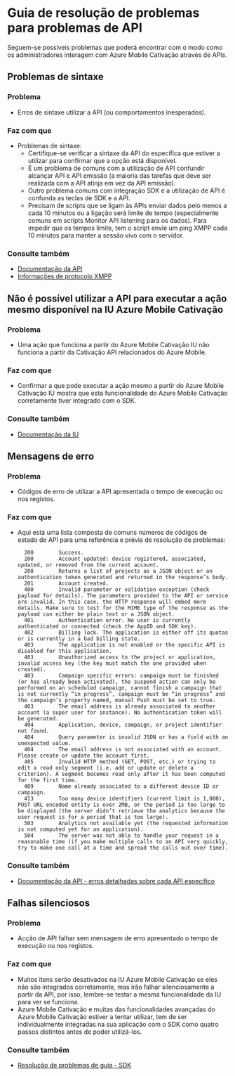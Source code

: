 <properties 
   pageTitle="Azure Cativação Mobile guia - APIs de resolução de problemas" 
   description="Guias para o Azure Cativação móvel - APIs de resolução de problemas" 
   services="mobile-engagement" 
   documentationCenter="" 
   authors="piyushjo" 
   manager="erikre" 
   editor=""/>

<tags
   ms.service="mobile-engagement"
   ms.devlang="na"
   ms.topic="article"
   ms.tgt_pltfrm="mobile-multiple"
   ms.workload="mobile" 
   ms.date="10/04/2016"
   ms.author="piyushjo"/>

# <a name="troubleshooting-guide-for-api-issues"></a>Guia de resolução de problemas para problemas de API

Seguem-se possíveis problemas que poderá encontrar com o modo como os administradores interagem com Azure Mobile Cativação através de APIs.

## <a name="syntax-issues"></a>Problemas de sintaxe

### <a name="issue"></a>Problema
- Erros de sintaxe utilizar a API (ou comportamentos inesperados).

### <a name="causes"></a>Faz com que

- Problemas de sintaxe:
    - Certifique-se verificar a sintaxe da API do específica que estiver a utilizar para confirmar que a opção está disponível.
    - É um problema de comuns com a utilização de API confundir alcançar API e API emissão (a maioria das tarefas que deve ser realizada com a API atinja em vez da API emissão). 
    - Outro problema comuns com integração SDK e a utilização de API é confunda as teclas de SDK e a API.
    - Precisam de scripts que se ligam às APIs enviar dados pelo menos a cada 10 minutos ou a ligação será limite de tempo (especialmente comuns em scripts Monitor API listening para os dados). Para impedir que os tempos limite, tem o script envie um ping XMPP cada 10 minutos para manter a sessão vivo com o servidor.

### <a name="see-also"></a>Consulte também
 
- [Documentação da API][Link 4]
- [Informações de protocolo XMPP]( http://xmpp.org/extensions/xep-0199.html)
 
## <a name="unable-to-use-the-api-to-perform-the-same-action-available-in-the-azure-mobile-engagement-ui"></a>Não é possível utilizar a API para executar a ação mesmo disponível na IU Azure Mobile Cativação

### <a name="issue"></a>Problema
- Uma ação que funciona a partir do Azure Mobile Cativação IU não funciona a partir da Cativação API relacionados do Azure Mobile.

### <a name="causes"></a>Faz com que

- Confirmar a que pode executar a ação mesmo a partir do Azure Mobile Cativação IU mostra que esta funcionalidade do Azure Mobile Cativação corretamente tiver integrado com o SDK.

### <a name="see-also"></a>Consulte também
 
- [Documentação da IU][Link 1]
 
## <a name="error-messages"></a>Mensagens de erro

### <a name="issue"></a>Problema
- Códigos de erro de utilizar a API apresentada o tempo de execução ou nos registos.

### <a name="causes"></a>Faz com que

- Aqui está uma lista composta de comuns números de códigos de estado de API para uma referência e prévia de resolução de problemas:

        200        Success.
        200        Account updated: device registered, associated, updated, or removed from the current account.
        200        Returns a list of projects as a JSON object or an authentication token generated and returned in the response’s body.
        201        Account created.
        400        Invalid parameter or validation exception (check payload for details). The parameters provided to the API or service are invalid. In this case, the HTTP response will embed more details. Make sure to test for the MIME type of the response as the payload can either be plain text or a JSON object.
        401        Authentication error. No user is currently authenticated or connected (check the AppID and SDK key).
        402        Billing lock. The application is either off its quotas or is currently in a bad billing state.
        403        The application is not enabled or the specific API is disabled for this application.
        403        Unauthorized access to the project or application, invalid access key (the key must match the one provided when created).
        403        Campaign specific errors: campaign must be finished (or has already been activated), the suspend action can only be performed on an scheduled campaign, cannot finish a campaign that is not currently “in progress”, campaign must be “in progress” and the campaign’s property named, manual Push must be set to true.
        403        The email address is already associated to another account (a super user for instance). No authentication token will be generated.
        404        Application, device, campaign, or project identifier not found.
        404        Query parameter is invalid JSON or has a field with an unexpected value.
        404        The email address is not associated with an account. Please create or update the account first.
        405        Invalid HTTP method (GET, POST, etc.) or trying to edit a read only segment (i.e. add or update or delete a criterion). A segment becomes read only after it has been computed for the first time.
        409        Name already associated to a different device ID or campaign.
        413        Too many device identifiers (current limit is 1,000), POST URL encoded entity is over 2MB, or the period is too large to be displayed (the server didn’t retrieve the analytics because the user request is for a period that is too large).
        503        Analytics not available yet (the requested information is not computed yet for an application).
        504        The server was not able to handle your request in a reasonable time (if you make multiple calls to an API very quickly, try to make one call at a time and spread the calls out over time).

### <a name="see-also"></a>Consulte também

- [Documentação da API - erros detalhadas sobre cada API específico][Link 4]
 
## <a name="silent-failures"></a>Falhas silenciosos

### <a name="issue"></a>Problema
- Acção de API falhar sem mensagem de erro apresentado o tempo de execução ou nos registos.

### <a name="causes"></a>Faz com que

- Muitos itens serão desativados na IU Azure Mobile Cativação se eles não são integrados corretamente, mas irão falhar silenciosamente a partir da API, por isso, lembre-se testar a mesma funcionalidade da IU para ver se funciona.
- Azure Mobile Cativação e muitas das funcionalidades avançadas do Azure Mobile Cativação estiver a tentar utilizar, tem de ser individualmente integradas na sua aplicação com o SDK como quatro passos distintos antes de poder utilizá-los.

### <a name="see-also"></a>Consulte também

- [Resolução de problemas de guia - SDK][Link 25]
 
<!--Link references-->
[Link 1]: mobile-engagement-user-interface-home.md
[Link 2]: mobile-engagement-troubleshooting-guide.md
[Link 3]: mobile-engagement-how-tos.md
[Link 4]: http://go.microsoft.com/fwlink/?LinkID=525553
[Link 5]: http://go.microsoft.com/fwlink/?LinkID=525554
[Link 6]: http://go.microsoft.com/fwlink/?LinkId=525555
[Link 7]: https://account.windowsazure.com/PreviewFeatures
[Link 8]: https://social.msdn.microsoft.com/Forums/azure/en-US/home?forum=azuremobileengagement
[Link 9]: http://azure.microsoft.com/en-us/services/mobile-engagement/
[Link 10]: http://azure.microsoft.com/en-us/documentation/services/mobile-engagement/
[Link 11]: http://azure.microsoft.com/en-us/pricing/details/mobile-engagement/
[Link 12]: mobile-engagement-user-interface-navigation.md
[Link 13]: mobile-engagement-user-interface-home.md
[Link 14]: mobile-engagement-user-interface-my-account.md
[Link 15]: mobile-engagement-user-interface-analytics.md
[Link 16]: mobile-engagement-user-interface-monitor.md
[Link 17]: mobile-engagement-user-interface-reach.md
[Link 18]: mobile-engagement-user-interface-segments.md
[Link 19]: mobile-engagement-user-interface-dashboard.md
[Link 20]: mobile-engagement-user-interface-settings.md
[Link 21]: mobile-engagement-troubleshooting-guide-analytics.md
[Link 22]: mobile-engagement-troubleshooting-guide-apis.md
[Link 23]: mobile-engagement-troubleshooting-guide-push-reach.md
[Link 24]: mobile-engagement-troubleshooting-guide-service.md
[Link 25]: mobile-engagement-troubleshooting-guide-sdk.md
[Link 26]: mobile-engagement-troubleshooting-guide-sr-info.md
[Link 27]: mobile-engagement-user-interface-reach-campaign.md
[Link 28]: mobile-engagement-user-interface-reach-criterion.md
[Link 29]: mobile-engagement-user-interface-reach-content.md
 

